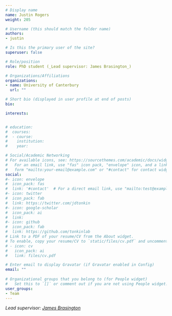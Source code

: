 ```yaml
---
# Display name
name: Justin Rogers 
weight: 205

# Username (this should match the folder name)
authors:
- justin

# Is this the primary user of the site?
superuser: false

# Role/position
role: PhD student (_Lead supervisor: James Brasington_)

# Organizations/Affiliations
organizations:
- name: University of Canterbury
  url: ""

# Short bio (displayed in user profile at end of posts)
bio: 

interests:


# education:
#  courses:
#  - course: 
#    institution: 
#    year: 

# Social/Academic Networking
# For available icons, see: https://sourcethemes.com/academic/docs/widgets/#icons
#   For an email link, use "fas" icon pack, "envelope" icon, and a link in the
#   form "mailto:your-email@example.com" or "#contact" for contact widget.
social:
#- icon: envelope
#  icon_pack: fas
#  link: '#contact'  # For a direct email link, use "mailto:test@example.org".
#- icon: twitter
#  icon_pack: fab
#  link: https://twitter.com/jdtonkin
#- icon: google-scholar
#  icon_pack: ai
#  link: 
#- icon: github
#  icon_pack: fab
#  link: https://github.com/tonkinlab
# Link to a PDF of your resume/CV from the About widget.
# To enable, copy your resume/CV to `static/files/cv.pdf` and uncomment the lines below.  
# - icon: cv
#   icon_pack: ai
#   link: files/cv.pdf

# Enter email to display Gravatar (if Gravatar enabled in Config)
email: ""
  
# Organizational groups that you belong to (for People widget)
#   Set this to `[]` or comment out if you are not using People widget.  
user_groups:
- Team
---
```


_Lead supervisor: [James Brasington](https://www.canterbury.ac.nz/science/schools-and-departments/earth-and-environment/contact-us/academic-staff/james-brasington.html)_
